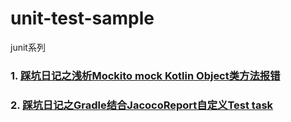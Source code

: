 # unit-test-sample
junit系列

### 1. [踩坑日记之浅析Mockito mock Kotlin Object类方法报错](issue-log-md/Mockito-mock-object.md)

### 2. [踩坑日记之Gradle结合JacocoReport自定义Test task](issue-log-md/custom-JacocoReport-task.md)
